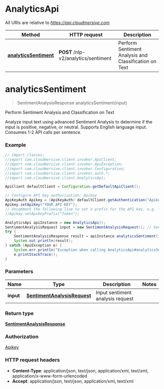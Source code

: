 # AnalyticsApi

All URIs are relative to *https://api.cloudmersive.com*

Method | HTTP request | Description
------------- | ------------- | -------------
[**analyticsSentiment**](AnalyticsApi.md#analyticsSentiment) | **POST** /nlp-v2/analytics/sentiment | Perform Sentiment Analysis and Classification on Text


<a name="analyticsSentiment"></a>
# **analyticsSentiment**
> SentimentAnalysisResponse analyticsSentiment(input)

Perform Sentiment Analysis and Classification on Text

Analyze input text using advanced Sentiment Analysis to determine if the input is positive, negative, or neutral.  Supports English language input.  Consumes 1-2 API calls per sentence.

### Example
```java
// Import classes:
//import com.cloudmersive.client.invoker.ApiClient;
//import com.cloudmersive.client.invoker.ApiException;
//import com.cloudmersive.client.invoker.Configuration;
//import com.cloudmersive.client.invoker.auth.*;
//import com.cloudmersive.client.AnalyticsApi;

ApiClient defaultClient = Configuration.getDefaultApiClient();

// Configure API key authorization: Apikey
ApiKeyAuth Apikey = (ApiKeyAuth) defaultClient.getAuthentication("Apikey");
Apikey.setApiKey("YOUR API KEY");
// Uncomment the following line to set a prefix for the API key, e.g. "Token" (defaults to null)
//Apikey.setApiKeyPrefix("Token");

AnalyticsApi apiInstance = new AnalyticsApi();
SentimentAnalysisRequest input = new SentimentAnalysisRequest(); // SentimentAnalysisRequest | Input sentiment analysis request
try {
    SentimentAnalysisResponse result = apiInstance.analyticsSentiment(input);
    System.out.println(result);
} catch (ApiException e) {
    System.err.println("Exception when calling AnalyticsApi#analyticsSentiment");
    e.printStackTrace();
}
```

### Parameters

Name | Type | Description  | Notes
------------- | ------------- | ------------- | -------------
 **input** | [**SentimentAnalysisRequest**](SentimentAnalysisRequest.md)| Input sentiment analysis request |

### Return type

[**SentimentAnalysisResponse**](SentimentAnalysisResponse.md)

### Authorization

[Apikey](../README.md#Apikey)

### HTTP request headers

 - **Content-Type**: application/json, text/json, application/xml, text/xml, application/x-www-form-urlencoded
 - **Accept**: application/json, text/json, application/xml, text/xml


